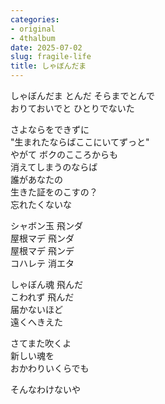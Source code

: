 ```yaml
---
categories:
- original
- 4thalbum
date: 2025-07-02
slug: fragile-life
title: しゃぼんだま
---
```


しゃぼんだま とんだ そらまでとんで  
おりておいでと ひとりでないた

さよならをできずに  
"生まれたならばここにいてずっと"  
やがて ボクのこころからも  
消えてしまうのならば  
誰があなたの  
生きた証をのこすの？  
忘れたくないな

シャボン玉 飛ンダ  
屋根マデ 飛ンダ  
屋根マデ 飛ンデ  
コハレテ 消エタ

しゃぼん魂 飛んだ  
こわれず 飛んだ  
届かないほど  
遠くへきえた

さてまた吹くよ  
新しい魂を  
おかわりいくらでも

そんなわけないや
